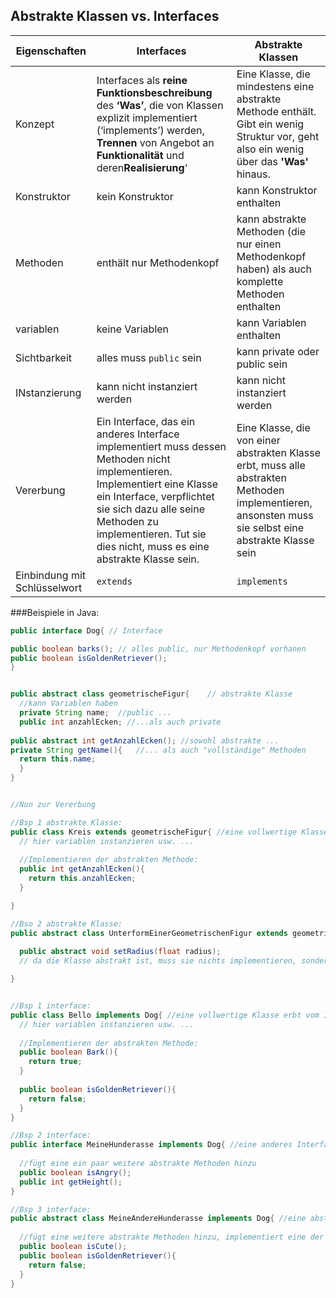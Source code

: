 ## Abstrakte Klassen vs. Interfaces

| Eigenschaften  | Interfaces | Abstrakte Klassen |
| ------------- | ------------- | --------------- |
| Konzept  |  Interfaces als **reine Funktionsbeschreibung** des **‘Was’**, die von Klassen explizit implementiert (‘implements’) werden, **Trennen** von Angebot an **Funktionalität** und deren**Realisierung**‘  | Eine Klasse, die mindestens eine abstrakte Methode enthält. Gibt ein wenig Struktur vor, geht also ein wenig über das **'Was'** hinaus. |
| Konstruktor | kein Konstruktor | kann Konstruktor enthalten |
| Methoden | enthält nur Methodenkopf | kann abstrakte Methoden (die nur einen Methodenkopf haben) als auch komplette Methoden enthalten |
| variablen | keine Variablen | kann Variablen enthalten |
| Sichtbarkeit | alles muss <code>public</code> sein | kann private oder public sein |
| INstanzierung | kann nicht instanziert werden | kann nicht instanziert werden |
| Vererbung | Ein Interface, das ein anderes Interface implementiert muss dessen Methoden nicht implementieren. Implementiert eine Klasse ein Interface, verpflichtet sie sich dazu alle seine Methoden zu implementieren. Tut sie dies nicht, muss es eine abstrakte Klasse sein.  | Eine Klasse, die von einer abstrakten Klasse erbt, muss alle abstrakten Methoden implementieren, ansonsten muss sie selbst eine abstrakte Klasse sein | 
| Einbindung mit Schlüsselwort | <code>extends</code> | <code>implements</code>|

###Beispiele in Java:

```java
public interface Dog{ // Interface

public boolean barks(); // alles public, nur Methodenkopf vorhanen
public boolean isGoldenRetriever();
} 


public abstract class geometrischeFigur{	// abstrakte Klasse
  //kann Variablen haben
  private String name;  //public ...
  public int anzahlEcken; //...als auch private 
  
public abstract int getAnzahlEcken(); //sowohl abstrakte ...
private String getName(){   //... als auch "vollständige" Methoden
  return this.name;
  }
} 


//Nun zur Vererbung

//Bsp 1 abstrakte Klasse:
public class Kreis extends geometrischeFigur{ //eine vollwertige Klasse erbt von einer abstrakten Klasse --> verpflichtet sich die abstrakten Methoden zu implementieren
  // hier variablen instanzieren usw. ...
  
  //Implementieren der abstrakten Methode:
  public int getAnzahlEcken(){
    return this.anzahlEcken;
  }

}

//Bso 2 abstrakte Klasse:
public abstract class UnterformEinerGeometrischenFigur extends geometrischeFigur{ //eine abstrakte Klasse erbt von einer abstrakten Klasse --> muss abstrakte Methoden NICHT implementieren.
  
  public abstract void setRadius(float radius); 
  // da die Klasse abstrakt ist, muss sie nichts implementieren, sondern kann wie hier z.B. eine weitere abstrakte Methode definieren.

}


//Bsp 1 interface:
public class Bello implements Dog{ //eine vollwertige Klasse erbt vom Interface --> verpflichtet sich die abstrakten Methoden zu implementieren
  // hier variablen instanzieren usw. ...
  
  //Implementieren der abstrakten Methode:
  public boolean Bark(){
    return true;
  }
  
  public boolean isGoldenRetriever(){
    return false;
  }
}

//Bsp 2 interface:
public interface MeineHunderasse implements Dog{ //eine anderes Interface erbt vom Interface --> verpflichtet sich NICHT abstrakten Methoden zu implementieren
  
  //fügt eine ein paar weitere abstrakte Methoden hinzu
  public boolean isAngry();
  public int getHeight();
}

//Bsp 3 interface:
public abstract class MeineAndereHunderasse implements Dog{ //eine abstrakte Klasse erbt vom Interface --> verpflichtet sich NICHT die abstrakten Methoden zu implementieren
  
  //fügt eine weitere abstrakte Methoden hinzu, implementiert eine der beiden abstrakten Methoden des Interface:
  public boolean isCute();
  public boolean isGoldenRetriever(){
    return false;
  }
}

```

